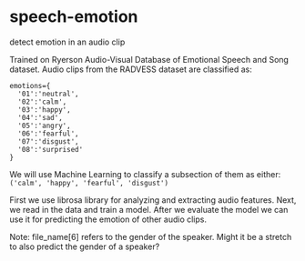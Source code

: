 # speech-emotion
detect emotion in an audio clip

Trained on Ryerson Audio-Visual Database of Emotional Speech and Song dataset.
Audio clips from the RADVESS dataset are classified as: 
```
emotions={
  '01':'neutral',
  '02':'calm',
  '03':'happy',
  '04':'sad',
  '05':'angry',
  '06':'fearful',
  '07':'disgust',
  '08':'surprised'
}
```
We will use Machine Learning to classify a subsection of them as either:
`('calm', 'happy', 'fearful', 'disgust')`

First we use librosa library for analyzing and extracting audio features.
Next, we read in the data and train a model.
After we evaluate the model we can use it for predicting the emotion of other audio clips.

Note: file_name[6] refers to the gender of the speaker. Might it be a stretch to also predict the gender of a speaker?